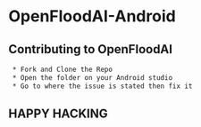 # OpenFloodAI-Android

## Contributing to OpenFloodAI

```bash
 * Fork and Clone the Repo
 * Open the folder on your Android studio
 * Go to where the issue is stated then fix it
```

## HAPPY HACKING